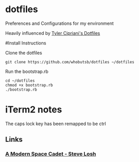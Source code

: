 dotfiles
========

Preferences and Configurations for my environment

Heavily influenced by [Tyler Cipriani's Dotfiles](https://github.com/thcipriani/dotfiles)

#Install Instructions

Clone the dotfiles
    
    git clone https://github.com/whobutsb/dotfiles ~/dotfiles

Run the bootstrap.rb

    cd ~/dotfiles
    chmod +x bootstrap.rb
    ./bootstrap.rb
    
# iTerm2 notes

The caps lock key has been remapped to be ctrl

## Links

### [A Modern Space Cadet - Steve Losh](http://stevelosh.com/blog/2012/10/a-modern-space-cadet/)
